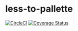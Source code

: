 # less-to-pallette
[![CircleCI](https://circleci.com/gh/ThatCrazyIrishGuy/less-to-palette.svg?style=svg)](https://circleci.com/gh/ThatCrazyIrishGuy/less-to-palette)
[![Coverage Status](https://coveralls.io/repos/github/ThatCrazyIrishGuy/less-to-palette/badge.svg?branch=master)](https://coveralls.io/github/ThatCrazyIrishGuy/less-to-palette?branch=master)
